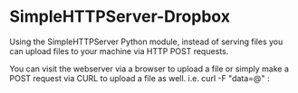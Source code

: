 # SimpleHTTPServer-Dropbox
Using the SimpleHTTPServer Python module, instead of serving files you can upload files to your machine via HTTP POST requests.

You can visit the webserver via a browser to upload a file or simply make a POST request via CURL to upload a file as well.
i.e. curl -F "data=@<path to file>" <webserver IP>:<webserver PORT>

